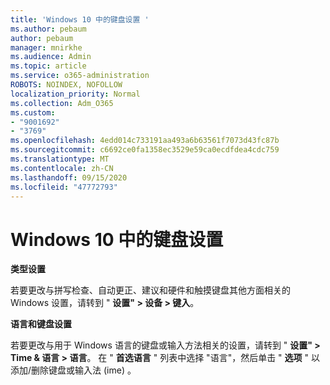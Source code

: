 ```yaml
---
title: 'Windows 10 中的键盘设置 '
ms.author: pebaum
author: pebaum
manager: mnirkhe
ms.audience: Admin
ms.topic: article
ms.service: o365-administration
ROBOTS: NOINDEX, NOFOLLOW
localization_priority: Normal
ms.collection: Adm_O365
ms.custom:
- "9001692"
- "3769"
ms.openlocfilehash: 4edd014c733191aa493a6b63561f7073d43fc87b
ms.sourcegitcommit: c6692ce0fa1358ec3529e59ca0ecdfdea4cdc759
ms.translationtype: MT
ms.contentlocale: zh-CN
ms.lasthandoff: 09/15/2020
ms.locfileid: "47772793"
---
```

# <a name="keyboard-settings-in-windows-10"></a>Windows 10 中的键盘设置

**类型设置**

若要更改与拼写检查、自动更正、建议和硬件和触摸键盘其他方面相关的 Windows 设置，请转到 " **设置" > 设备 > 键入**。 

**语言和键盘设置**

若要更改与用于 Windows 语言的键盘或输入方法相关的设置，请转到 " **设置" > Time & 语言 > 语言**。 在 " **首选语言** " 列表中选择 "语言"，然后单击 " **选项** " 以添加/删除键盘或输入法 (ime) 。
